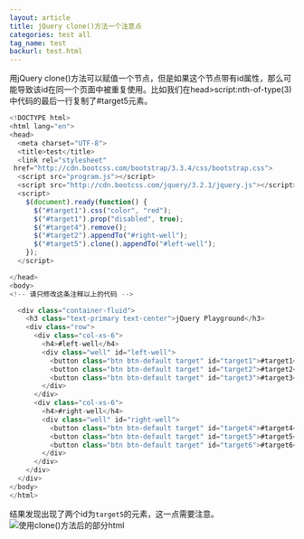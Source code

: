 ```yaml
---
layout: article
title: jQuery clone()方法一个注意点
categories: test all
tag_name: test
backurl: test.html
---
```

用jQuery clone()方法可以赋值一个节点，但是如果这个节点带有id属性，那么可能导致该id在同一个页面中被重复使用。比如我们在head>script:nth-of-type(3)中代码的最后一行复制了#target5元素。
``` javascript
<!DOCTYPE html>
<html lang="en">
<head>
  <meta charset="UTF-8">
  <title>test</title>
  <link rel="stylesheet" 
 href="http://cdn.bootcss.com/bootstrap/3.3.4/css/bootstrap.css">
  <script src="program.js"></script>
  <script src="http://cdn.bootcss.com/jquery/3.2.1/jquery.js"></script>
  <script>
    $(document).ready(function() {
      $("#target1").css("color", "red");
      $("#target1").prop("disabled", true);
      $("#target4").remove();
      $("#target2").appendTo("#right-well");
      $("#target5").clone().appendTo("#left-well");
    });
  </script>

</head>
<body>
<!-- 请只修改这条注释以上的代码 -->

  <div class="container-fluid">
    <h3 class="text-primary text-center">jQuery Playground</h3>
    <div class="row">
      <div class="col-xs-6">
        <h4>#left-well</h4>
        <div class="well" id="left-well">
          <button class="btn btn-default target" id="target1">#target1</button>
          <button class="btn btn-default target" id="target2">#target2</button>
          <button class="btn btn-default target" id="target3">#target3</button>
        </div>
      </div>
      <div class="col-xs-6">
        <h4>#right-well</h4>
        <div class="well" id="right-well">
          <button class="btn btn-default target" id="target4">#target4</button>
          <button class="btn btn-default target" id="target5">#target5</button>
          <button class="btn btn-default target" id="target6">#target6</button>
        </div>
      </div>
    </div>
  </div>
</body>
</html>
```
结果发现出现了两个id为`target5`的元素，这一点需要注意。
![使用clone()方法后的部分html](http://upload-images.jianshu.io/upload_images/6321648-20e3ea14087b89b6.png?imageMogr2/auto-orient/strip%7CimageView2/2/w/1240)